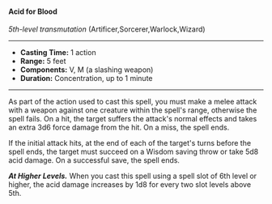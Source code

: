 #### Acid for Blood
*5th-level transmutation* (Artificer,Sorcerer,Warlock,Wizard)
___
- **Casting Time:** 1 action
- **Range:** 5 feet
- **Components:** V, M (a slashing weapon)
- **Duration:** Concentration, up to 1 minute
---
As part of the action used to cast this spell, you must make a melee attack with a weapon against one creature within the spell's range, otherwise the spell fails. On a hit, the target suffers the attack's normal effects and takes an extra 3d6 force damage from the hit. On a miss, the spell ends. 

If the initial attack hits, at the end of each of the target's turns before the spell ends, the target must succeed on a Wisdom saving throw or take 5d8 acid damage. On a successful save, the spell ends.

***At Higher Levels.*** When you cast this spell using a spell slot of 6th level or higher, the acid damage increases by 1d8 for every two slot levels above 5th.
